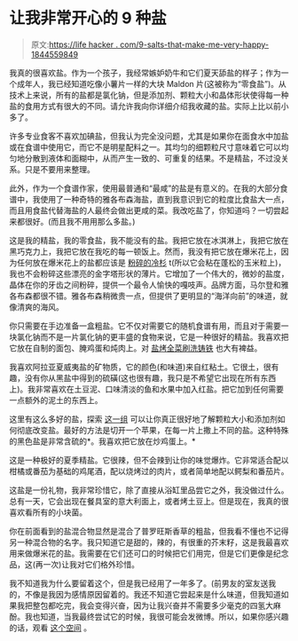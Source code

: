 # 让我非常开心的 9 种盐

> 原文:[https://life hacker . com/9-salts-that-make-me-very-happy-1844559849](https://lifehacker.com/9-salts-that-make-me-very-happy-1844559849)

我真的很喜欢盐。作为一个孩子，我经常嫉妒奶牛和它们夏天舔盐的样子；作为一个成年人，我已经知道吃像小薯片一样的大块 Maldon 片(这被称为“零食盐”)。从技术上来说，所有的盐都是氯化钠，但是添加剂、颗粒大小和晶体形状使得每一种盐的食用方式有很大的不同。请允许我向你详细介绍我收藏的盐。实际上比以前小多了。

许多专业食客不喜欢加碘盐，但我认为完全没问题，尤其是如果你在面食水中加盐或在食谱中使用它，而它不是明星配料之一。其均匀的细颗粒尺寸意味着它可以均匀地分散到液体和面糊中，从而产生一致的、可重复的结果。不是精盐，不过没关系。只是不要用来整理。

此外，作为一个食谱作家，使用最普通和“最咸”的盐是有意义的。在我的大部分食谱中，我使用了一种奇特的雅各布森海盐，直到我意识到它的粒度比食盐大一点，而且用食盐代替海盐的人最终会做出更咸的菜。我改吃盐了，你知道吗？一切尝起来都很好。(而且我不用用那么多盐。)

这是我的精盐，我的零食盐，我不能没有的盐。我把它放在冰淇淋上，我把它放在黑巧克力上，我把它放在我吃的每一顿饭上。然而，我没有把它放在爆米花上，因为任何放在爆米花上的盐都应该是 [粉碎的冷杉](https://skillet.lifehacker.com/pulverize-seasonings-before-sprinkling-them-on-popcorn-1831437477) t(所以它会粘在蓬松的玉米粒上)，我也不会粉碎这些漂亮的金字塔形状的薄片。它增加了一个伟大的，微妙的盐度，晶体在你的牙齿之间粉碎，提供一个最令人愉快的嘎吱声。品牌方面，马尔登和雅各布森都很不错。雅各布森稍微贵一点，但提供了更明显的“海洋向前”的味道，就像清爽的海风。

你只需要在手边准备一盒粗盐。它不仅对需要它的随机食谱有用，而且对于需要一块氯化钠而不是一片氯化钠的更丰盛的食物来说，它是一种很好的精盐。我喜欢把它放在自制的面包、腌鸡蛋和炖肉上。对 [盐烤全菜](https://skillet.lifehacker.com/this-is-the-easiest-way-to-prepare-beets-1844336961)[刷洗铸铁](https://lifehacker.com/take-complete-care-of-your-cast-iron-with-this-video-gu-1373681383) 也大有裨益。

我喜欢阿拉亚夏威夷盐的矿物质，它的颜色(和味道)来自红粘土。它很土，很有趣，没有你从黑盐中得到的硫磺(这也很有趣，我只是不希望它出现在所有东西上)。我非常喜欢在土豆泥、口味清淡的鱼和水果中加入红盐。把它加到任何需要一点额外的泥土的东西上。

这里有这么多好的盐，探索 [这一组](https://jacobsensalt.com/collections/jacobsen-sea-salt/products/sourced-salt-vial-set) 可以让你真正很好地了解颗粒大小和添加剂如何彻底改变盐。最好的方法是切开一个苹果，在每一片上撒上不同的盐。这种特殊的黑色盐是非常含硫的*。我喜欢把它放在炒鸡蛋上。*

这是一种极好的夏季精盐。它很辣，但不会辣到让你的味觉爆炸。它非常适合配以柑橘或番茄为基础的鸡尾酒，配以烧烤过的肉片，或者简单地配以鳄梨和番茄片。

这盐是一份礼物，我非常珍惜它，除了直接从浴缸里品尝它之外，我没做过什么。总有一天，它会出现在餐具室的意大利面上，或者烤土豆上。但是现在，我真的很喜欢看所有的小块菌。

你在前面看到的盐混合物显然是混合了普罗旺斯香草的粗盐，但我看不懂也不记得另一种混合物的名字。我只知道它是甜的，辣的，有很重的芥末籽，这是我最喜欢用来做爆米花的盐。我需要在它们还可口的时候把它们用完，但是它们更像是纪念品，这(再一次)让我对它们格外珍惜。

我不知道我为什么要留着这个，但是我已经用了一年多了。(前男友的室友送我的，不像是我因为感情原因留着的。我还不知道它尝起来是什么味道，但我知道如果我把整包都吃完，我会变得兴奋，因为让我兴奋并不需要多少毫克的四氢大麻酚。我也知道，当我最终尝试它的时候，我很可能会发微博。所以，如果你感兴趣的话，观看 [这个空间](https://twitter.com/clairelizzie/status/1288659671289483264) 。